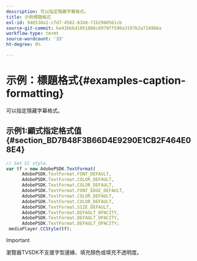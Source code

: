 ```yaml
---
description: 可以指定隱藏字幕格式。
title: 示例標題格式
exl-id: 946530a1-c7d7-4582-81b8-71b2980561cb
source-git-commit: be43bbbd1051886c8979ff590a3197b2a7249b6a
workflow-type: tm+mt
source-wordcount: '33'
ht-degree: 0%

---
```


# 示例：標題格式{#examples-caption-formatting}

可以指定隱藏字幕格式。

## 示例1:顯式指定格式值 {#section_BD7B48F3B66D4E9290E1CB2F464E08E4}

```js
// Set CC style. 
var tf = new AdobePSDK.TextFormat( 
      AdobePSDK.TextFormat.FONT_DEFAULT, 
      AdobePSDK.TextFormat.COLOR_DEFAULT, 
      AdobePSDK.TextFormat.COLOR_DEFAULT, 
      AdobePSDK.TextFormat.FONT_EDGE_DEFAULT, 
      AdobePSDK.TextFormat.COLOR_DEFAULT, 
      AdobePSDK.TextFormat.COLOR_DEFAULT, 
      AdobePSDK.TextFormat.SIZE_DEFAULT, 
      AdobePSDK.TextFormat.DEFAULT_OPACITY, 
      AdobePSDK.TextFormat.DEFAULT_OPACITY, 
      AdobePSDK.TextFormat.DEFAULT_OPACITY; 
 mediaPlayer.CCStyle(tf);
```

>[!IMPORTANT]
>
>瀏覽器TVSDK不支援字型邊緣、填充顏色或填充不透明度。

